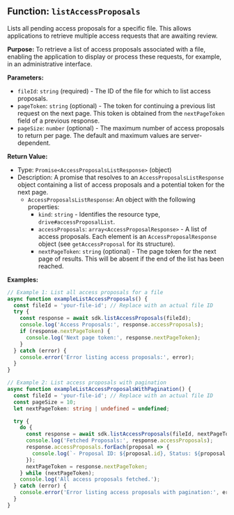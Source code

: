 ## Function: `listAccessProposals`

Lists all pending access proposals for a specific file. This allows applications to retrieve multiple access requests that are awaiting review.

**Purpose:**
To retrieve a list of access proposals associated with a file, enabling the application to display or process these requests, for example, in an administrative interface.

**Parameters:**
- `fileId`: `string` (required) - The ID of the file for which to list access proposals.
- `pageToken`: `string` (optional) - The token for continuing a previous list request on the next page. This token is obtained from the `nextPageToken` field of a previous response.
- `pageSize`: `number` (optional) - The maximum number of access proposals to return per page. The default and maximum values are server-dependent.

**Return Value:**
- Type: `Promise<AccessProposalsListResponse>` (object)
- Description: A promise that resolves to an `AccessProposalsListResponse` object containing a list of access proposals and a potential token for the next page.
  - `AccessProposalsListResponse`: An object with the following properties:
    - `kind`: `string` - Identifies the resource type, `drive#accessProposalList`.
    - `accessProposals`: `array<AccessProposalResponse>` - A list of access proposals. Each element is an `AccessProposalResponse` object (see `getAccessProposal` for its structure).
    - `nextPageToken`: `string` (optional) - The page token for the next page of results. This will be absent if the end of the list has been reached.

**Examples:**
```typescript
// Example 1: List all access proposals for a file
async function exampleListAccessProposals() {
  const fileId = 'your-file-id'; // Replace with an actual file ID
  try {
    const response = await sdk.listAccessProposals(fileId);
    console.log('Access Proposals:', response.accessProposals);
    if (response.nextPageToken) {
      console.log('Next page token:', response.nextPageToken);
    }
  } catch (error) {
    console.error('Error listing access proposals:', error);
  }
}

// Example 2: List access proposals with pagination
async function exampleListAccessProposalsWithPagination() {
  const fileId = 'your-file-id'; // Replace with an actual file ID
  const pageSize = 10;
  let nextPageToken: string | undefined = undefined;

  try {
    do {
      const response = await sdk.listAccessProposals(fileId, nextPageToken, pageSize);
      console.log('Fetched Proposals:', response.accessProposals);
      response.accessProposals.forEach(proposal => {
        console.log(`- Proposal ID: ${proposal.id}, Status: ${proposal.status}`);
      });
      nextPageToken = response.nextPageToken;
    } while (nextPageToken);
    console.log('All access proposals fetched.');
  } catch (error) {
    console.error('Error listing access proposals with pagination:', error);
  }
}
```
